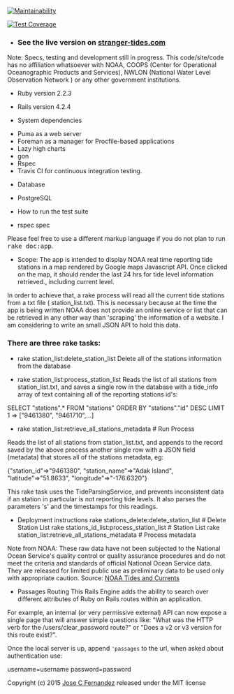 [![Maintainability](https://api.codeclimate.com/v1/badges/29184c02a0f52a69800c/maintainability)](https://codeclimate.com/github/Joseworks/stranger-tides/maintainability)

[![Test Coverage](https://api.codeclimate.com/v1/badges/29184c02a0f52a69800c/test_coverage)](https://codeclimate.com/github/Joseworks/stranger-tides/test_coverage)

* ### See the live version on [stranger-tides.com](http://www.stranger-tides.com/)

Note:  Specs, testing and development still in progress.
       This code/site/code has no affiliation whatsoever with NOAA, COOPS (Center for Operational Oceanographic Products and Services), NWLON (National Water Level Observation Network ) or any other government institutions.

* Ruby version 2.2.3
* Rails version 4.2.4

* System dependencies

 - Puma as a web server
 - Foreman as a manager for Procfile-based applications
 - Lazy high charts
 - gon
 - Rspec
 - Travis CI for continuous integration testing.

* Database
 - PostgreSQL

* How to run the test suite
 - rspec spec

Please feel free to use a different markup language if you do not plan to run
<tt>rake doc:app</tt>.


* Scope:
The app is intended to display NOAA real time reporting tide stations in a map rendered by Google maps Javascript API. Once clicked on the map, it should render the last 24 hrs for tide level information retrieved., including current level.

In order to achieve that, a rake process will read all the current tide stations from a txt file ( station_list.txt). This is necessary because at the time the app is being written NOAA does not provide an online service or list that can be retrieved in any other way than 'scraping' the information of a website. I am considering to write an small JSON API to hold this data.

### There are three rake tasks:

 - rake station_list:delete_station_list
  Delete all of the stations information from the database

 - rake station_list:process_station_list
  Reads the list of all stations from station_list.txt, and saves a single row in the database with a tide_info array of text containing all of the reporting stations id's:

  SELECT  "stations".* FROM "stations"  ORDER BY "stations"."id" DESC LIMIT 1
 => ["9461380", "9461710",...]


- rake station_list:retrieve_all_stations_metadata # Run Process

Reads the list of all stations from station_list.txt, and appends to the record saved by the above process another single row with a JSON field (metadata) that stores all of the stations metadata, eg:

  {"station_id"=>"9461380",
   "station_name"=>"Adak Island",
   "latitude"=>"51.8633",
    "longitude"=>"-176.6320"}

This rake task uses the TideParsingService, and prevents inconsistent data if an station in particular is not reporting tide levels. It also parses the parameters 's' and the timestamps for this readings.



* Deployment instructions
rake stations_delete:delete_station_list          # Delete Station List
rake stations_id_list:process_station_list        # Station List
rake station_list:retrieve_all_stations_metadata  # Process metadata



Note from NOAA: These raw data have not been subjected to the National Ocean Service's quality control or quality assurance procedures and do not meet the criteria and standards of official National Ocean Service data. They are released for limited public use as preliminary data to be used only with appropriate caution.
Source: [NOAA Tides and Currents](https://tidesandcurrents.noaa.gov/waterlevels.html?id=8724580)

* Passages Routing
This Rails Engine adds the ability to search over different attributes of Ruby on Rails routes within an application.

For example, an internal (or very permissive external) API can now expose a single page that will answer simple questions like: "What was the HTTP verb for the /users/clear_password route?" or "Does a v2 or v3 version for this route exist?".

Once the local server is up, append `'passages` to the url, when asked about authentication use:

username=username
password=password


Copyright (c) 2015 [Jose C Fernandez](http://www.joseworks.org/) released under the MIT license

